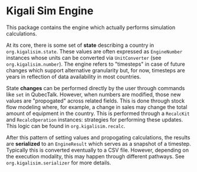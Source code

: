 # Kigali Sim Engine

This package contains the engine which actually performs simulation calculations.

At its core, there is some set of **state** describing a country in `org.kigalisim.state`. These values are often expressed as `EngineNumber` instances whose units can be converted via `UnitConverter` (see `org.kigalisim.number`). The engine refers to "timesteps" in case of future changes which support alternative granularity but, for now, timesteps are years in reflection of data availability in most countries.

State **changes** can be performed directly by the user through commands like `set` in QubecTalk. However, when numbers are modified, those new values are "propogated" across related fields. This is done through stock flow modeling where, for example, a change in sales may change the total amount of equipment in the country. This is performed through a `RecalcKit` and `RecalcOperation` instances: strategies for performing these updates. This logic can be found in `org.kigalisim.recalc`.

After this pattern of setting values and propogating calculations, the results are **serialized** to an `EngineResult` which serves as a snapshot of a timestep. Typically this is converted eventually to a CSV file. However, depending on the execution modality, this may happen through different pathways. See `org.kigalisim.serializer` for more details.
